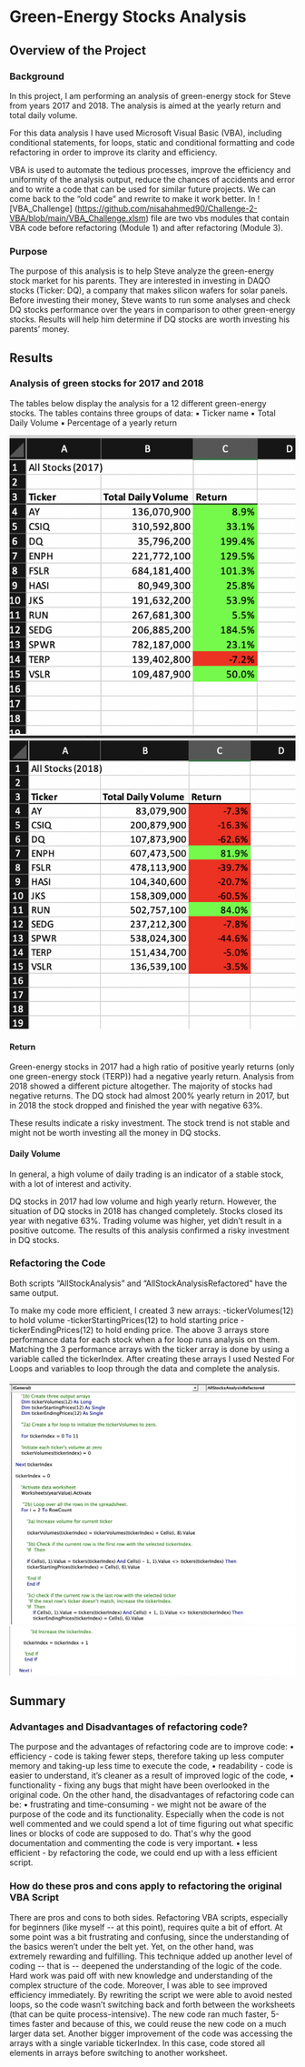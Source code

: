# Green-Energy Stocks Analysis
## Overview of the Project
### Background
In this project, I am performing an analysis of green-energy stock for Steve from years 2017 and 2018. The analysis is aimed at the yearly return and total daily volume. 

For this data analysis I have used Microsoft Visual Basic (VBA), including conditional statements, for loops, static and conditional formatting and code refactoring in order to improve its clarity and efficiency. 

VBA is used to automate the tedious processes, improve the efficiency and uniformity of the analysis output, reduce the chances of accidents and error and to write a code that can be used for similar future projects. We can come back to the “old code” and rewrite to make it work better. In ![VBA_Challenge] (https://github.com/nisahahmed90/Challenge-2-VBA/blob/main/VBA_Challenge.xlsm) file are two vbs modules that contain VBA code before refactoring (Module 1) and after refactoring (Module 3). 

### Purpose
The purpose of this analysis is to help Steve analyze the green-energy stock market for his parents. They are interested in investing in DAQO stocks (Ticker: DQ), a company that makes silicon wafers for solar panels. Before investing their money, Steve wants to run some analyses and check DQ stocks performance over the years in comparison to other green-energy stocks. Results will help him determine if DQ stocks are worth investing his parents’ money.

## Results
### Analysis of green stocks for 2017 and 2018

The tables below display the analysis for a 12 different green-energy stocks. The tables contains three groups of data:
	▪	Ticker name
	▪	Total Daily Volume
	▪	Percentage of a yearly return

![](https://github.com/nisahahmed90/Challenge-2-VBA/blob/main/All%20Stock%202017.png)
![](https://github.com/nisahahmed90/Challenge-2-VBA/blob/main/All%20Stocks%202018.png)

#### Return
Green-energy stocks in 2017 had a high ratio of positive yearly returns (only one green-energy stock (TERP)) had a negative yearly return. Analysis from 2018 showed a different picture altogether. The majority of stocks had negative returns. The DQ stock had almost 200% yearly return in 2017, but in 2018 the stock dropped and finished the year with negative 63%.

These results indicate a risky investment. The stock trend is not stable and might not be worth investing all the money in DQ stocks.

#### Daily Volume
In general, a high volume of daily trading is an indicator of a stable stock, with a lot of interest and activity.

DQ stocks in 2017 had low volume and high yearly return. However, the situation of DQ stocks in 2018 has changed completely. Stocks closed its year with negative 63%. Trading volume was higher, yet didn’t result in a positive outcome. The results of this analysis confirmed a risky investment in DQ stocks.

### Refactoring the Code
Both scripts “AllStockAnalysis” and “AllStockAnalysisRefactored” have the same output. 

To make my code more efficient, I created 3 new arrays: -tickerVolumes(12) to hold volume -tickerStartingPrices(12) to hold starting price -tickerEndingPrices(12) to hold ending price.
The above 3 arrays store performance data for each stock when a for loop runs analysis on them. Matching the 3 performance arrays with the ticker array is done by using a variable called the tickerIndex. After creating these arrays I used Nested For Loops and variables to loop through the data and complete the analysis.

![](https://github.com/nisahahmed90/Challenge-2-VBA/blob/main/Screen%20Shot%202022-03-20%20at%2011.47.22%20PM.png)
![](https://github.com/nisahahmed90/Challenge-2-VBA/blob/main/Screen%20Shot%202022-03-20%20at%2011.48.19%20PM.png)


## Summary
### Advantages and Disadvantages of refactoring code?

The purpose and the advantages of refactoring code are to improve code:
	•	efficiency - code is taking fewer steps, therefore taking up less computer memory and taking-up less time to execute the code,
	•	readability - code is easier to understand, it’s cleaner as a result of improved logic of the code,
	•	functionality - fixing any bugs that might have been overlooked in the original code.
On the other hand, the disadvantages of refactoring code can be:
	•	frustrating and time-consuming - we might not be aware of the purpose of the code and its functionality. Especially when the code is not well commented and we could spend a lot of time figuring out what specific lines or blocks of code are supposed to do. That's why the good documentation and commenting the code is very important.
	•	less efficient - by refactoring the code, we could end up with a less efficient script.

### How do these pros and cons apply to refactoring the original VBA Script

There are pros and cons to both sides. Refactoring VBA scripts, especially for beginners (like myself -- at this point), requires quite a bit of effort. At some point was a bit frustrating and confusing, since the understanding of the basics weren’t under the belt yet. Yet, on the other hand, was extremely rewarding and fulfilling. This technique added up another
level of coding -- that is -- deepened the understanding of the logic of the code. Hard work was paid off with new knowledge and understanding of the complex structure of the code. Moreover, I was able to see improved efficiency immediately. By rewriting the script we were able to avoid nested loops, so the code wasn’t switching back and forth between 
the worksheets (that can be quite process-intensive). The new code ran much faster, 5-times faster and because of this, we could reuse the new code on a much larger data set. Another bigger improvement of the code was accessing the arrays with a single variable tickerIndex. In this case, code stored all elements in arrays before switching to another
worksheet.

